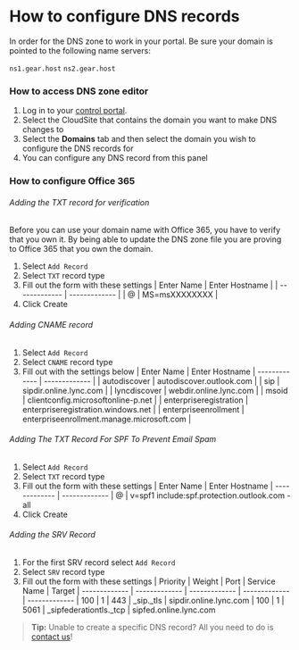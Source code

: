 # How to configure DNS records

In order for the DNS zone to work in your portal. Be sure your domain is pointed to the following name servers:

`ns1.gear.host`
`ns2.gear.host`

### How to access DNS zone editor
1. Log in to your [control portal](http://my.gearhost.com/).
2. Select the CloudSite that contains the domain you want to make DNS changes to
3. Select the **Domains** tab and then select the domain you wish to configure the DNS records for
4. You can configure any DNS record from this panel

### How to configure Office 365

###### Adding the TXT record for verification
Before you can use your domain name with Office 365, you have to verify that you own it. By being able to update the DNS zone file you are proving to Office 365 that you own the domain.

1. Select `Add Record`
2. Select `TXT` record type
3. Fill out the form with these settings
	| Enter Name  | Enter Hostname  |
    | ------------- | -------------  |
    | @ | MS=msXXXXXXXX |
4. Click Create



###### Adding CNAME record
1. Select `Add Record`
2. Select `CNAME` record type
3. Fill out with the settings below
    | Enter Name  | Enter Hostname 
    | ------------- | ------------- |
    | autodiscover | autodiscover.outlook.com |
    | sip  | sipdir.online.lync.com  |
    | lyncdiscover  | webdir.online.lync.com | 
    | msoid  | clientconfig.microsoftonline-p.net | 
    | enterpriseregistration | enterpriseregistration.windows.net |
    | enterpriseenrollment | enterpriseenrollment.manage.microsoft.com |

###### Adding The TXT Record For SPF To Prevent Email Spam
1. Select `Add Record`
2. Select `TXT` record type
3. Fill out the form with these settings
	| Enter Name  | Enter Hostname 
    | ------------- | ------------- 
    | @ | v=spf1 include:spf.protection.outlook.com -all 
4. Click Create

###### Adding the SRV Record

1. For the first SRV record select `Add Record`
2. Select `SRV` record type
3. Fill out the form with these settings
	| Priority  | Weight | Port  | Service Name  | Target
    | ------------- | ------------- | ------------- | ------------- | ------------- 
    | 100 | 1 | 443 | _sip._tls | sipdir.online.lync.com
    | 100 | 1 | 5061 | _sipfederationtls._tcp | sipfed.online.lync.com


>**Tip:** Unable to create a specific DNS record? All you need to do is [contact us](https://www.gearhost.com/documentation/how-to-open-a-support-ticket)!
